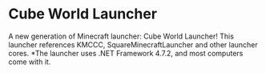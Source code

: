 # Cube World Launcher
A new generation of Minecraft launcher: Cube World Launcher!
This launcher references KMCCC, SquareMinecraftLauncher and other launcher cores.
*The launcher uses .NET Framework 4.7.2, and most computers come with it.
